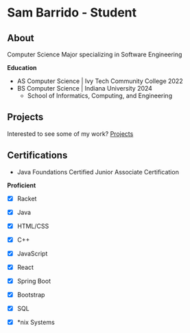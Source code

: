 # Sam Barrido - Student
## About

   Computer Science Major specializing in Software Engineering
   
**Education**
- AS Computer Science &#124; Ivy Tech Community College 2022
- BS Computer Science &#124; Indiana University 2024
    - School of Informatics, Computing, and Engineering
## Projects
Interested to see some of my work? [Projects](projects.md)

## Certifications
- Java Foundations Certified Junior Associate Certification


**Proficient**
-  [x] Racket
-  [x] Java
-  [x] HTML/CSS
-  [x] C++
-  [x] JavaScript
-  [x] React
-  [x] Spring Boot
-  [x] Bootstrap
-  [x] SQL
-  [x] *nix Systems

